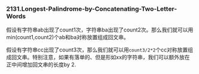 ### 2131.Longest-Palindrome-by-Concatenating-Two-Letter-Words

假设有字符串ab出现了count1次，字符串ba出现了count2次。那么我们就可以用min(count1,count2)个ab和ba对称放置组成回文串。

假设有字符串cc出现了count3次，那么我们就可以用```count3/2*2```个cc对称放置组成回文串。特别注意，如果有落单的、但是形如xx的字符串，我们可以额外放在正中间增加回文串的长度by 2.
